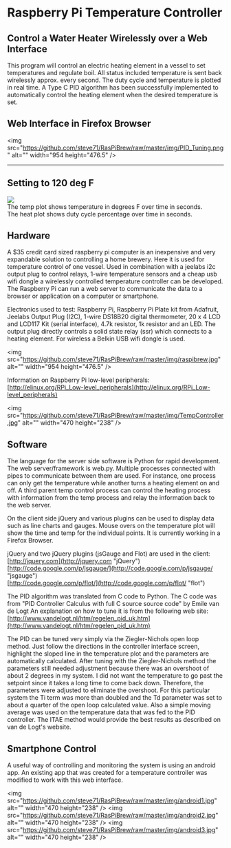 # Raspberry Pi Temperature Controller

## Control a Water Heater Wirelessly over a Web Interface

This program will control an electric heating element in a vessel to set temperatures and regulate boil.  All status included temperature is sent back wirelessly approx. every second.  The duty cycle and temperature is plotted in real time.  A Type C PID algorithm has been successfully implemented to automatically control the heating element when the desired temperature is set.   

## Web Interface in Firefox Browser

<img src="https://github.com/steve71/RasPiBrew/raw/master/img/PID_Tuning.png" alt="" width="954 height="476.5" /> 

----------

## Setting to 120 deg F

![](https://github.com/steve71/RasPiBrew/raw/master/img/PID_Temp_Control.png)  
The temp plot shows temperature in degrees F over time in seconds.  
The heat plot shows duty cycle percentage over time in seconds.

## Hardware

A $35 credit card sized raspberry pi computer is an inexpensive and very expandable solution to controlling a home brewery.  Here it is used for temperature control of one vessel.  Used in combination with a jeelabs i2c output plug to control relays, 1-wire temperature sensors and a cheap usb wifi dongle a wirelessly controlled temperature controller can be developed.  The Raspberry Pi can run a web server to communicate the data to a browser or application on a computer or smartphone.

Electronics used to test: Raspberry Pi, Raspberry Pi Plate kit from Adafruit, Jeelabs Output Plug (I2C), 1-wire DS18B20 digital thermometer, 20 x 4 LCD and LCD117 Kit (serial interface), 4.7k resistor, 1k resistor and an LED.  The output plug directly controls a solid state relay (ssr) which connects to a heating element.  For wireless a Belkin USB wifi dongle is used.

<img src="https://github.com/steve71/RasPiBrew/raw/master/img/raspibrew.jpg" alt="" width="954 height="476.5" /> 

Information on Raspberry Pi low-level peripherals:  
[http://elinux.org/RPi_Low-level_peripherals](http://elinux.org/RPi_Low-level_peripherals)

<img src="https://github.com/steve71/RasPiBrew/raw/master/img/TempController.jpg" alt="" width="470 height="238" />

## Software

The language for the server side software is Python for rapid development.  The web server/framework is web.py.  Multiple processes connected with pipes to communicate between them are used.  For instance, one process can only get the temperature while another turns a heating element on and off.  A third parent temp control process can control the heating process with information from the temp process and relay the information back to the web server.

On the client side jQuery and various plugins can be used to display data such as line charts and gauges. Mouse overs on the temperature plot will show the time and temp for the individual points.  It is currently working in a Firefox Browser.   

jQuery and two jQuery plugins (jsGauge and Flot) are used in the client:  
[http://jquery.com](http://jquery.com "jQuery")  
[http://code.google.com/p/jsgauge/](http://code.google.com/p/jsgauge/ "jsgauge")  
[http://code.google.com/p/flot/](http://code.google.com/p/flot/ "flot")  

The PID algorithm was translated from C code to Python.  The C code was from "PID Controller Calculus with full C source source code" by Emile van de Logt
An explanation on how to tune it is from the following web site:  
[http://www.vandelogt.nl/htm/regelen_pid_uk.htm](http://www.vandelogt.nl/htm/regelen_pid_uk.htm)  

The PID can be tuned very simply via the Ziegler-Nichols open loop method.  Just follow the directions in the controller interface screen, highlight the sloped line in the temperature plot and the parameters are automatically calculated.  After tuning with the Ziegler-Nichols method the parameters still needed adjustment because there was an overshoot of about 2 degrees in my system. I did not want the temperature to go past the setpoint since it takes a long time to come back down. Therefore, the parameters were adjusted to eliminate the overshoot.  For this particular system the Ti term was more than doubled and the Td parameter was set to about a quarter of the open loop calculated value.  Also a simple moving average was used on the temperature data that was fed to the PID controller.  The ITAE method would provide the best results as described on van de Logt's website.

## Smartphone Control

A useful way of controlling and monitoring the system is using an android app.  An existing app that was created for a temperature controller was modified to work with this web interface.  
  
<img src="https://github.com/steve71/RasPiBrew/raw/master/img/android1.jpg" alt="" width="470 height="238" />
<img src="https://github.com/steve71/RasPiBrew/raw/master/img/android2.jpg" alt="" width="470 height="238" />
<img src="https://github.com/steve71/RasPiBrew/raw/master/img/android3.jpg" alt="" width="470 height="238" />


